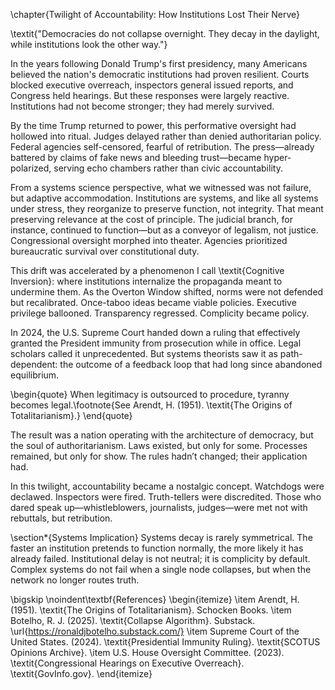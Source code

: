\chapter{Twilight of Accountability: How Institutions Lost Their Nerve}

\textit{"Democracies do not collapse overnight. They decay in the daylight, while institutions look the other way."}

In the years following Donald Trump's first presidency, many Americans believed the nation's democratic institutions had proven resilient. Courts blocked executive overreach, inspectors general issued reports, and Congress held hearings. But these responses were largely reactive. Institutions had not become stronger; they had merely survived.

By the time Trump returned to power, this performative oversight had hollowed into ritual. Judges delayed rather than denied authoritarian policy. Federal agencies self-censored, fearful of retribution. The press—already battered by claims of fake news and bleeding trust—became hyper-polarized, serving echo chambers rather than civic accountability.

From a systems science perspective, what we witnessed was not failure, but adaptive accommodation. Institutions are systems, and like all systems under stress, they reorganize to preserve function, not integrity. That meant preserving relevance at the cost of principle. The judicial branch, for instance, continued to function—but as a conveyor of legalism, not justice. Congressional oversight morphed into theater. Agencies prioritized bureaucratic survival over constitutional duty.

This drift was accelerated by a phenomenon I call \textit{Cognitive Inversion}: where institutions internalize the propaganda meant to undermine them. As the Overton Window shifted, norms were not defended but recalibrated. Once-taboo ideas became viable policies. Executive privilege ballooned. Transparency regressed. Complicity became policy.

In 2024, the U.S. Supreme Court handed down a ruling that effectively granted the President immunity from prosecution while in office. Legal scholars called it unprecedented. But systems theorists saw it as path-dependent: the outcome of a feedback loop that had long since abandoned equilibrium.

\begin{quote}
When legitimacy is outsourced to procedure, tyranny becomes legal.\footnote{See Arendt, H. (1951). \textit{The Origins of Totalitarianism}.}
\end{quote}

The result was a nation operating with the architecture of democracy, but the soul of authoritarianism. Laws existed, but only for some. Processes remained, but only for show. The rules hadn’t changed; their application had.

In this twilight, accountability became a nostalgic concept. Watchdogs were declawed. Inspectors were fired. Truth-tellers were discredited. Those who dared speak up—whistleblowers, journalists, judges—were met not with rebuttals, but retribution.

\section*{Systems Implication}
Systems decay is rarely symmetrical. The faster an institution pretends to function normally, the more likely it has already failed. Institutional delay is not neutral; it is complicity by default. Complex systems do not fail when a single node collapses, but when the network no longer routes truth.

\bigskip
\noindent\textbf{References}
\begin{itemize}
  \item Arendt, H. (1951). \textit{The Origins of Totalitarianism}. Schocken Books.
  \item Botelho, R. J. (2025). \textit{Collapse Algorithm}. Substack. \url{https://ronaldjbotelho.substack.com/}
  \item Supreme Court of the United States. (2024). \textit{Presidential Immunity Ruling}. \textit{SCOTUS Opinions Archive}.
  \item U.S. House Oversight Committee. (2023). \textit{Congressional Hearings on Executive Overreach}. \textit{GovInfo.gov}.
\end{itemize}

